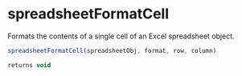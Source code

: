 # spreadsheetFormatCell

Formats the contents of a single cell of an Excel spreadsheet object.

```javascript
spreadsheetFormatCell(spreadsheetObj, format, row, column)
```

```javascript
returns void
```
